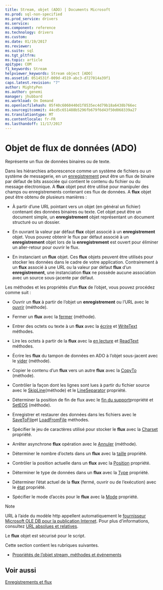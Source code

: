 ```yaml
---
title: Stream, objet (ADO) | Documents Microsoft
ms.prod: sql-non-specified
ms.prod_service: drivers
ms.service: 
ms.component: reference
ms.technology: drivers
ms.custom: 
ms.date: 01/19/2017
ms.reviewer: 
ms.suite: sql
ms.tgt_pltfrm: 
ms.topic: article
apitype: COM
f1_keywords: Stream
helpviewer_keywords: Stream object [ADO]
ms.assetid: 0514531f-009d-4519-abc3-d727014a39f1
caps.latest.revision: "7"
author: MightyPen
ms.author: genemi
manager: jhubbard
ms.workload: On Demand
ms.openlocfilehash: 05f40c6060440d1f8535ec4d79b18a6438b766ec
ms.sourcegitcommit: 44cd5c651488b5296fb679f6d43f50d068339a27
ms.translationtype: MT
ms.contentlocale: fr-FR
ms.lasthandoff: 11/17/2017
---
```

# <a name="stream-object-ado"></a>Objet de flux de données (ADO)
Représente un flux de données binaires ou de texte.  
  
 Dans les hiérarchies arborescence comme un système de fichiers ou un système de messagerie, en un [enregistrement](../../../ado/reference/ado-api/record-object-ado.md) peut être un flux de binaire par défaut de bits associée qui contient le contenu du fichier ou du message électronique. A **flux** objet peut être utilisé pour manipuler des champs ou enregistrements contenant ces flux de données. A **flux** objet peut être obtenu de plusieurs manières :  
  
-   À partir d’une URL pointant vers un objet (en général un fichier) contenant des données binaires ou texte. Cet objet peut être un document simple, un **enregistrement** objet représentant un document structuré ou un dossier.  
  
-   En ouvrant la valeur par défaut **flux** objet associé à un **enregistrement** objet. Vous pouvez obtenir le flux par défaut associé à un **enregistrement** objet lors de la **enregistrement** est ouvert pour éliminer un aller-retour pour ouvrir le flux.  
  
-   En instanciant un **flux** objet. Ces **flux** objets peuvent être utilisés pour stocker les données dans le cadre de votre application. Contrairement à un **flux** associé à une URL ou la valeur par défaut **flux** d’un **enregistrement**, une instanciation **flux** ne possède aucune association avec un source sous-jacente par défaut.  
  
 Les méthodes et les propriétés d’un **flux** de l’objet, vous pouvez procédez comme suit :  
  
-   Ouvrir un **flux** à partir de l’objet un **enregistrement** ou l’URL avec le [ouvrir](../../../ado/reference/ado-api/open-method-ado-stream.md) (méthode).  
  
-   Fermer un **flux** avec la [fermer](../../../ado/reference/ado-api/close-method-ado.md) (méthode).  
  
-   Entrer des octets ou texte à un **flux** avec la [écrire](../../../ado/reference/ado-api/write-method.md) et [WriteText](../../../ado/reference/ado-api/writetext-method.md) méthodes.  
  
-   Lire les octets à partir de la **flux** avec la [en lecture](../../../ado/reference/ado-api/read-method.md) et [ReadText](../../../ado/reference/ado-api/readtext-method.md) méthodes.  
  
-   Écrire les **flux** du tampon de données en ADO à l’objet sous-jacent avec le [vider](../../../ado/reference/ado-api/flush-method-ado.md) (méthode).  
  
-   Copier le contenu d’un **flux** vers un autre **flux** avec la [CopyTo](../../../ado/reference/ado-api/copyto-method-ado.md) (méthode).  
  
-   Contrôler la façon dont les lignes sont lues à partir du fichier source avec le [SkipLine](../../../ado/reference/ado-api/skipline-method.md)(méthode) et le [LineSeparator](../../../ado/reference/ado-api/lineseparator-property-ado.md) propriété.  
  
-   Déterminer la position de fin de flux avec le [fin du support](../../../ado/reference/ado-api/eos-property.md)propriété et [SetEOS](../../../ado/reference/ado-api/seteos-method.md) (méthode).  
  
-   Enregistrer et restaurer des données dans les fichiers avec le [SaveToFile](../../../ado/reference/ado-api/savetofile-method.md)et [LoadFromFile](../../../ado/reference/ado-api/loadfromfile-method-ado.md) méthodes.  
  
-   Spécifier le jeu de caractères utilisé pour stocker le **flux** avec la [Charset](../../../ado/reference/ado-api/charset-property-ado.md) propriété.  
  
-   Arrêter asynchrone **flux** opération avec le [Annuler](../../../ado/reference/ado-api/cancel-method-ado.md) (méthode).  
  
-   Déterminer le nombre d’octets dans un **flux** avec la [taille](../../../ado/reference/ado-api/size-property-ado-stream.md) propriété.  
  
-   Contrôler la position actuelle dans un **flux** avec la [Position](../../../ado/reference/ado-api/position-property-ado.md) propriété.  
  
-   Déterminer le type de données dans un **flux** avec la [Type](../../../ado/reference/ado-api/type-property-ado-stream.md) propriété.  
  
-   Déterminer l’état actuel de la **flux** (fermé, ouvrir ou de l’exécution) avec le [état](../../../ado/reference/ado-api/state-property-ado.md) propriété.  
  
-   Spécifier le mode d’accès pour le **flux** avec la [Mode](../../../ado/reference/ado-api/mode-property-ado.md) propriété.  
  
> [!NOTE]
>  URL à l’aide du modèle http appellent automatiquement le [fournisseur Microsoft OLE DB pour la publication Internet](../../../ado/guide/appendixes/microsoft-ole-db-provider-for-internet-publishing.md). Pour plus d’informations, consultez [URL absolues et relatives](../../../ado/guide/data/absolute-and-relative-urls.md).  
  
 Le **flux** objet est sécurisé pour le script.  
  
 Cette section contient les rubriques suivantes.  
  
-   [Propriétés de l’objet stream, méthodes et événements](../../../ado/reference/ado-api/stream-object-properties-methods-and-events.md)  
  
## <a name="see-also"></a>Voir aussi  
 [Enregistrements et flux](../../../ado/guide/data/records-and-streams.md)

